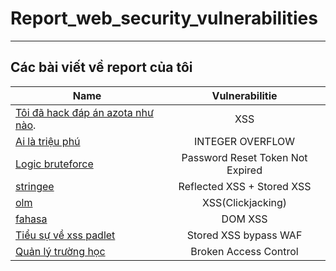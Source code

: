 # Report_web_security_vulnerabilities
------------------------------------------------------
## Các bài viết về report của tôi


| Name  | Vulnerabilitie |
| ------------- |:-------------:|
| [Tôi đã hack đáp án azota như nào](https://github.com/VHAE04/Report_web_security_vulnerabilities/blob/main/T%C3%B4i%20%C4%91%C3%A3%20hack%20%C4%91%C3%A1p%20%C3%A1n%20azota%20nh%C6%B0%20n%C3%A0o/README.md).     | XSS    |
| [Ai là triệu phú](https://vuhoanganhmew.blogspot.com/2021/08/report-web-security-vulnerabilities.html)      | INTEGER OVERFLOW     |
| [Logic bruteforce](https://vuhoanganhmew.blogspot.com/2020/12/report-web-security-vulnerabilities-1.html)     | Password Reset Token Not Expired     |
| [stringee](https://github.com/VHAE04/Report_web_security_vulnerabilities/tree/main/Stringee)     | Reflected XSS + Stored XSS     |
| [olm](https://github.com/VHAE04/Report_web_security_vulnerabilities/tree/main/olm)     | XSS(Clickjacking)    |
| [fahasa](https://github.com/VHAE04/Report_web_security_vulnerabilities/blob/main/fahasa)     | DOM XSS    |
| [Tiểu sự về xss padlet](https://github.com/VHAE04/Report_web_security_vulnerabilities/blob/main/padlet/README.md)     | Stored XSS bypass WAF   |
| [Quản lý trường học](https://github.com/VHAE04/Report_web_security_vulnerabilities/blob/main/padlet/README.md)     | Broken Access Control   |
